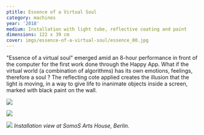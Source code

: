 ```yaml
---
ptitle: Essence of a Virtual Soul
category: machines
year: '2018'
medium: Installation with light tube, reflective coating and paint
dimensions: 122 x 39 cm
cover: imgs/essence-of-a-virtual-soul/essence_00.jpg
---
```

"Essence of a virtual soul" emerged amid an 8-hour performance in front of the computer for the first work done through the Happy App. What if the virtual world (a combination of algorithms) has its own emotions, feelings, therefore a soul ? The reflecting cote applied creates the illusion that the light is moving, in a way to give life to inanimate objects inside a screen, marked with black paint on the wall.

![]({{site.baseurl}}/imgs/essence-of-a-virtual-soul/essence_01.jpg)

![]({{site.baseurl}}/imgs/essence-of-a-virtual-soul/essence_02.jpg)

![]({{site.baseurl}}/imgs/essence-of-a-virtual-soul/essence_03.jpg)
_Installation view at SomoS Arts House, Berlin._

